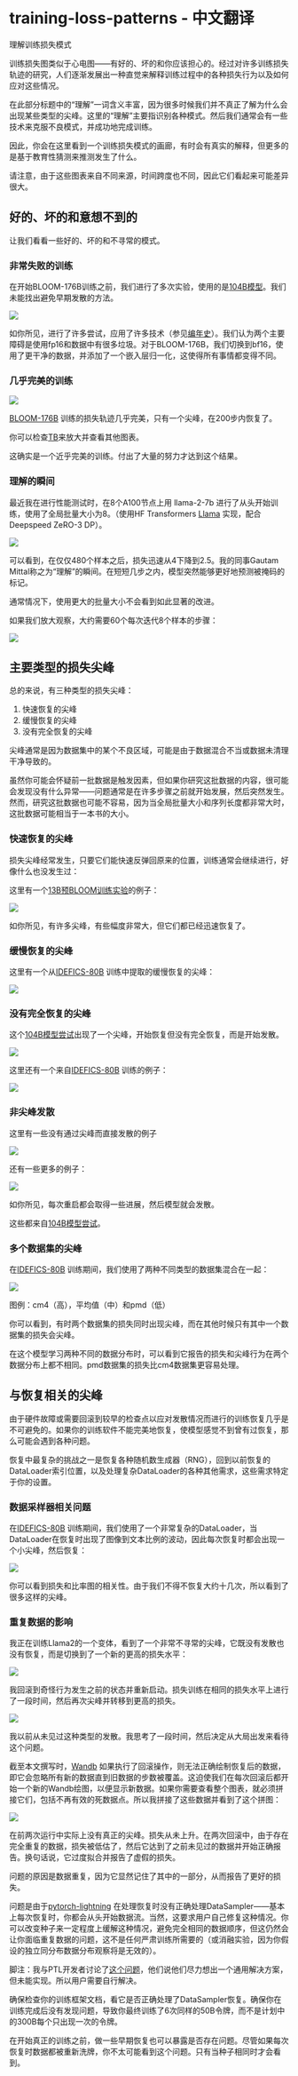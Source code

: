 # training-loss-patterns - 中文翻译

理解训练损失模式

训练损失图类似于心电图——有好的、坏的和你应该担心的。经过对许多训练损失轨迹的研究，人们逐渐发展出一种直觉来解释训练过程中的各种损失行为以及如何应对这些情况。

在此部分标题中的“理解”一词含义丰富，因为很多时候我们并不真正了解为什么会出现某些类型的尖峰。这里的“理解”主要指识别各种模式。然后我们通常会有一些技术来克服不良模式，并成功地完成训练。

因此，你会在这里看到一个训练损失模式的画廊，有时会有真实的解释，但更多的是基于教育性猜测来推测发生了什么。

请注意，由于这些图表来自不同来源，时间跨度也不同，因此它们看起来可能差异很大。

## 好的、坏的和意想不到的

让我们看看一些好的、坏的和不寻常的模式。

### 非常失败的训练

在开始BLOOM-176B训练之前，我们进行了多次实验，使用的是[104B模型](https://github.com/bigscience-workshop/bigscience/tree/master/train/tr8-104B-wide)。我们未能找出避免早期发散的方法。

![](images/pre-bloom-104B-en-fail.png)

如你所见，进行了许多尝试，应用了许多技术（参见[编年史](https://github.com/bigscience-workshop/bigscience/blob/master/train/tr8-104B-wide/chronicles.md)）。我们认为两个主要障碍是使用fp16和数据中有很多垃圾。对于BLOOM-176B，我们切换到bf16，使用了更干净的数据，并添加了一个嵌入层归一化，这使得所有事情都变得不同。

### 几乎完美的训练

![](images/bloom-176B-success.png)

[BLOOM-176B](https://github.com/bigscience-workshop/bigscience/tree/master/train/tr11-176B-ml) 训练的损失轨迹几乎完美，只有一个尖峰，在200步内恢复了。

你可以检查[TB](https://huggingface.co/bigscience/tr11-176B-logs/tensorboard)来放大并查看其他图表。

这确实是一个近乎完美的训练。付出了大量的努力才达到这个结果。

### 理解的瞬间

最近我在进行性能测试时，在8个A100节点上用 llama-2-7b 进行了从头开始训练，使用了全局批量大小为8。（使用HF Transformers [Llama](https://github.com/huggingface/transformers/tree/main/src/transformers/models/llama) 实现，配合Deepspeed ZeRO-3 DP）。

![](images/llama-7b-grokking-no-zoom.png)

可以看到，在仅仅480个样本之后，损失迅速从4下降到2.5。我的同事Gautam Mittal称之为“理解”的瞬间。在短短几步之内，模型突然能够更好地预测被掩码的标记。

通常情况下，使用更大的批量大小不会看到如此显著的改进。

如果我们放大观察，大约需要60个每次迭代8个样本的步骤：

![](images/llama-7b-grokking.png)

## 主要类型的损失尖峰

总的来说，有三种类型的损失尖峰：

1. 快速恢复的尖峰
2. 缓慢恢复的尖峰
3. 没有完全恢复的尖峰

尖峰通常是因为数据集中的某个不良区域，可能是由于数据混合不当或数据未清理干净导致的。

虽然你可能会怀疑前一批数据是触发因素，但如果你研究这批数据的内容，很可能会发现没有什么异常——问题通常是在许多步骤之前就开始发展，然后突然发生。然而，研究这批数据也可能不容易，因为当全局批量大小和序列长度都非常大时，这批数据可能相当于一本书的大小。

### 快速恢复的尖峰

损失尖峰经常发生，只要它们能快速反弹回原来的位置，训练通常会继续进行，好像什么也没发生过：

这里有一个[13B预BLOOM训练实验](https://github.com/bigscience-workshop/bigscience/tree/master/train/tr1-13B-base)的例子：

![](images/pre-bloom-tr1-13B-glitch-1-2.png)

如你所见，有许多尖峰，有些幅度非常大，但它们都已经迅速恢复了。

### 缓慢恢复的尖峰

这里有一个从[IDEFICS-80B](https://github.com/huggingface/m4-logs/blob/master/tr-190-80b/chronicles.md) 训练中提取的缓慢恢复的尖峰：

![](images/idefics-80b-tr-190-01-spike-recover-2023-05-30.png)

### 没有完全恢复的尖峰

这个[104B模型尝试](https://github.com/bigscience-workshop/bigscience/tree/master/train/tr8-104B-wide)出现了一个尖峰，开始恢复但没有完全恢复，而是开始发散。

![](images/pre-bloom-tr8-104B-glitch-1.png)

这里还有一个来自[IDEFICS-80B](https://github.com/huggingface/m4-logs/blob/master/tr-190-80b/chronicles.md) 训练的例子：

![](images/idefics-80b-tr-190-01-spike-2023-05-27.png)

### 非尖峰发散

这里有一些没有通过尖峰而直接发散的例子

![](images/pre-bloom-tr8-104B-glitch-5.png)

还有一些更多的例子：

![](images/pre-bloom-tr8-104B-glitch-7-10.png)

如你所见，每次重启都会取得一些进展，然后模型就会发散。

这些都来自[104B模型尝试](https://github.com/bigscience-workshop/bigscience/tree/master/train/tr8-104B-wide)。

### 多个数据集的尖峰

在[IDEFICS-80B](https://github.com/huggingface/m4-logs/blob/master/tr-190-80b/chronicles.md) 训练期间，我们使用了两种不同类型的数据集混合在一起：

![](images/idefics-80b-tr-190-01-losses-2023-06-04.png)

图例：cm4（高），平均值（中）和pmd（低）

你可以看到，有时两个数据集的损失同时出现尖峰，而在其他时候只有其中一个数据集的损失会尖峰。

在这个模型学习两种不同的数据分布时，可以看到它报告的损失和尖峰行为在两个数据分布上都不相同。pmd数据集的损失比cm4数据集更容易处理。

## 与恢复相关的尖峰

由于硬件故障或需要回滚到较早的检查点以应对发散情况而进行的训练恢复几乎是不可避免的。如果你的训练软件不能完美地恢复，使模型感觉不到曾有过恢复，那么可能会遇到各种问题。

恢复中最复杂的挑战之一是恢复各种随机数生成器（RNG），回到以前恢复的DataLoader索引位置，以及处理复杂DataLoader的各种其他需求，这些需求特定于你的设置。

### 数据采样器相关问题

在[IDEFICS-80B](https://github.com/huggingface/m4-logs/blob/master/tr-190-80b/chronicles.md) 训练期间，我们使用了一个非常复杂的DataLoader，当DataLoader在恢复时出现了图像到文本比例的波动，因此每次恢复时都会出现一个小尖峰，然后恢复：

![](images/idefics-80b-tr-190-01-image2text.png)

你可以看到损失和比率图的相关性。由于我们不得不恢复大约十几次，所以看到了很多这样的尖峰。

### 重复数据的影响

我正在训练Llama2的一个变体，看到了一个非常不寻常的尖峰，它既没有发散也没有恢复，而是切换到了一个新的更高的损失水平：

![](images/ptl-repeat-data-p1.png)

我回滚到奇怪行为发生之前的状态并重新启动。损失训练在相同的损失水平上进行了一段时间，然后再次尖峰并转移到更高的损失。

![](images/ptl-repeat-data-p2.png)

我以前从未见过这种类型的发散。我思考了一段时间，然后决定从大局出发来看待这个问题。

截至本文撰写时，[Wandb](https://wandb.ai/) 如果执行了回滚操作，则无法正确绘制恢复后的数据，即它会忽略所有新的数据直到旧数据的步数被覆盖。这迫使我们在每次回滚后都开始一个新的Wandb绘图，以便显示新数据。如果你需要查看整个图表，就必须拼接它们，包括不再有效的死数据点。所以我拼接了这些数据并看到了这个拼图：

![](images/ptl-repeat-data-p3.png)

在前两次运行中实际上没有真正的尖峰。损失从未上升。在两次回滚中，由于存在完全重复的数据，损失被低估了，然后它达到了之前未见过的数据并开始正确报告。换句话说，它过度拟合并报告了虚假的损失。

问题的原因是数据重复，因为它显然记住了其中的一部分，从而报告了更好的损失。

问题是由于[pytorch-lightning](https://github.com/lightning-ai/lightning) 在处理恢复时没有正确处理DataSampler——基本上每次恢复时，你都会从头开始数据流。当然，这要求用户自己修复这种情况。你可以改变种子来一定程度上缓解这种情况，避免完全相同的数据顺序，但这仍然会让你面临重复数据的问题，这不是任何严肃训练所需要的（或消融实验，因为你假设的独立同分布数据分布观察将是无效的）。

脚注：我与PTL开发者讨论了[这个问题](https://github.com/Lightning-AI/lightning/issues/18780)，他们说他们尽力想出一个通用解决方案，但未能实现。所以用户需要自行解决。

确保检查你的训练框架文档，看它是否正确处理了DataSampler恢复。确保你在训练完成后没有发现问题，导致你最终训练了6次同样的50B令牌，而不是计划中的300B每个只出现一次的令牌。

在开始真正的训练之前，做一些早期恢复也可以暴露是否存在问题。尽管如果每次恢复时数据都被重新洗牌，你不太可能看到这个问题。只有当种子相同时才会看到。